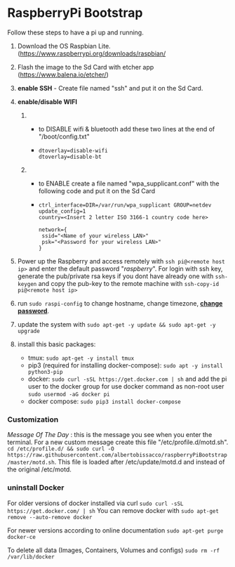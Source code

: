 # RaspberryPi Bootstrap

Follow these steps to have a pi up and running.

1. Download the OS Raspbian Lite. (https://www.raspberrypi.org/downloads/raspbian/

2. Flash the image to the Sd Card with etcher app (https://www.balena.io/etcher/)

3. **enable SSH** - Create file named "ssh" and put it on the Sd Card.

4. **enable/disable WIFI**

    1. - to DISABLE wifi & bluetooth add these two lines at the end of  "/boot/config.txt"

       - ```
         dtoverlay=disable-wifi
         dtoverlay=disable-bt
         ```

    2. - to ENABLE create a file named "wpa_supplicant.conf" with the following code and put it on the Sd Card

       - ```
         ctrl_interface=DIR=/var/run/wpa_supplicant GROUP=netdev
         update_config=1
         country=<Insert 2 letter ISO 3166-1 country code here>
         
         network={
          ssid="<Name of your wireless LAN>"
          psk="<Password for your wireless LAN>"
         }
         ```

5. Power up the Raspberry and access remotely with  `ssh pi@<remote host ip>` and enter the default password "*raspberry*". For login with ssh key, generate the pub/private rsa keys if you dont have already one with `ssh-keygen` and copy the pub-key to the remote machine with `ssh-copy-id pi@<remote host ip>` 

6. run `sudo raspi-config` to change hostname, change timezone, <u>**change password**</u>.

7. update the system with `sudo apt-get -y update && sudo apt-get -y upgrade`

8. install this basic packages:
    - tmux:  `sudo apt-get -y install tmux`
    - pip3 (required for installing docker-compose): `sudo apt -y install python3-pip`
    - docker: `sudo curl -sSL https://get.docker.com | sh`
        and add the pi user to the docker group for use docker command as non-root user `sudo usermod -aG docker pi`
    - docker compose:  `sudo pip3 install docker-compose`
    
    
### Customization
*Message Of The Day* : this is the message you see when you enter the terminal. For a new custom message create this file "/etc/profile.d/motd.sh". `cd /etc/profile.d/ && sudo curl -O https://raw.githubusercontent.com/albertobissacco/raspberryPiBootstrap/master/motd.sh`. 
This file is loaded after /etc/update/motd.d and instead of the original /etc/motd.


### uninstall Docker
For older versions of docker installed via curl
`sudo curl -sSL https://get.docker.com/ | sh`
You can remove docker with
`sudo apt-get remove --auto-remove docker`

For newer versions according to online documentation
`sudo apt-get purge docker-ce`

To delete all data (Images, Containers, Volumes and configs)
`sudo rm -rf /var/lib/docker`

